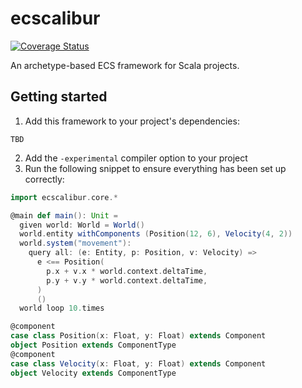 # ecscalibur

[![Coverage Status](https://coveralls.io/repos/github/Remisse/ecscalibur/badge.svg)](https://coveralls.io/github/Remisse/ecscalibur)

An archetype-based ECS framework for Scala projects.

## Getting started

1) Add this framework to your project's dependencies:  
  ```
  TBD
  ```
2) Add the `-experimental` compiler option to your project
3) Run the following snippet to ensure everything has been set up correctly:

```scala
import ecscalibur.core.*

@main def main(): Unit =
  given world: World = World()
  world.entity withComponents (Position(12, 6), Velocity(4, 2))
  world.system("movement"):
    query all: (e: Entity, p: Position, v: Velocity) =>
      e <== Position(
        p.x + v.x * world.context.deltaTime,
        p.y + v.y * world.context.deltaTime,
      )
      ()
  world loop 10.times

@component
case class Position(x: Float, y: Float) extends Component
object Position extends ComponentType
@component
case class Velocity(x: Float, y: Float) extends Component
object Velocity extends ComponentType
```
